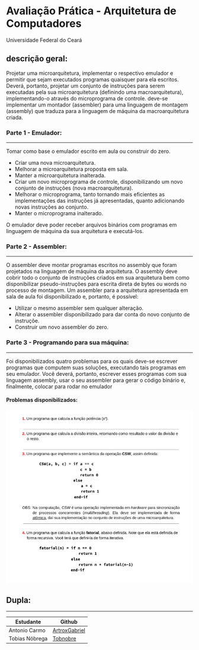 # Avaliação Prática - Arquitetura de Computadores 
Universidade Federal do Ceará 

 
## descrição geral: 
Projetar uma microarquitetura, implementar o respectivo emulador e permitir que sejam executados programas quaisquer para ela escritos. Deverá, portanto, projetar um conjunto de instruções para serem executadas pela sua microarquitetura (definindo uma macroarquitetura), implementando-o através do microprograma de controle. deve-se implementar um montador (assembler) para uma linguagem de montagem (assembly) que traduza para a linguagem de máquina da macroarquitetura criada.
### Parte 1 - Emulador:
---
Tomar como base o emulador escrito em aula ou construir do zero.
- Criar uma nova microarquitetura.
- Melhorar a microarquitetura proposta em sala.
- Manter a microarquitetura inalterada.
- Criar um novo microprograma de controle, disponibilizando um novo conjunto de instruções (nova macroarquitetura).
- Melhorar o microprograma, tanto tornando mais eficientes as implementações das instruções já apresentadas, quanto adicionando novas instruções ao conjunto.
- Manter o microprograma inalterado.

O emulador deve poder receber arquivos binários com programas em linguagem de máquina da sua arquitetura e executá-los.
### Parte 2 - Assembler:
---
O assembler deve montar programas escritos no assembly que foram projetados na linguagem de máquina da arquitetura. O assembly deve cobrir todo o conjunto de instruções criados em sua arquitetura bem como disponibilizar pseudo-instruções para escrita direta de bytes ou words no processo de montagem. Um assembler para a arquitetura apresentada em sala de aula foi disponibilizado e, portanto, é possível:
- Utilizar o mesmo assembler sem qualquer alteração.
- Alterar o assembler disponibilizado para dar conta do novo conjunto de instruçõe.
- Construir um novo assembler do zero.


### Parte 3 - Programando para sua máquina:
--- 
Foi disponibilizados quatro problemas para os quais deve-se escrever programas que computem suas soluções, executando tais programas em seu emulador. Você deverá, portanto, escrever esses programas com sua linguagem assembly, usar o seu assembler para gerar o código binário e, finalmente, colocar para rodar no emulador
#### Problemas disponibilizados:
![problemas](<imgs/Captura de tela de 2023-06-25 11-19-44.png>)
## Dupla:
---
| Estudante | Github |
| --- | --- |
| Antonio Carmo | [ArtroxGabriel](https://github.com/ArtroxGabriel)
| Tobias Nóbrega | [Tobnobre](https://github.com/Tobnobre)
